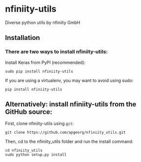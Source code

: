 # nfiniity-utils
Diverse python utils by nfiniity GmbH

## Installation
### There are two ways to install nfiniity-utils:

Install Keras from PyPI (recommended):
```
sudo pip install nfiniity-utils
```
If you are using a virtualenv, you may want to avoid using sudo:
```
pip install nfiniity-utils
```
## Alternatively: install nfiniity-utils from the GitHub source:
First, clone nfiniity-utils using `git`:
```
git clone https://github.com/apgeorg/nfiniity_utils.git
```
Then, cd to the nfiniity_utils folder and run the install command:
```
cd nfiniity_utils
sudo python setup.py install
```


